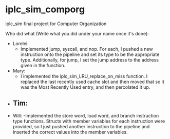 # iplc_sim_comporg
iplc_sim final project for Computer Organization

Who did what (Write what you did under your name once it's done):
- Lorelei:
  - Implemented jump, syscall, and nop. For each, I pushed a new instruction onto the pipeline
    and set its type to be the appropriate type. Additionally, for jump, I set the jump address
    to the address given in the function.
- Mary:
  - I implemented the iplc_sim_LRU_replace_on_miss function. I replaced the last recently
    used cache slot and then moved that so it was the Most Recently Used entry, and then
    percolated it up.
- Tim:
  -
- Will:
  -Implemented the store word, load word, and branch instruction type functions. Structs with member variables for each instruction were provided, so I just pushed another instruction to the pipeline and inserted the correct values into the member variables.
